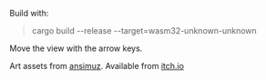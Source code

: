 Build with:
> cargo build --release --target=wasm32-unknown-unknown

Move the view with the arrow keys.

Art assets from [ansimuz](https://ansimuz.itch.io/). Available from [itch.io](https://ansimuz.itch.io/cyberpunk-street-environment)